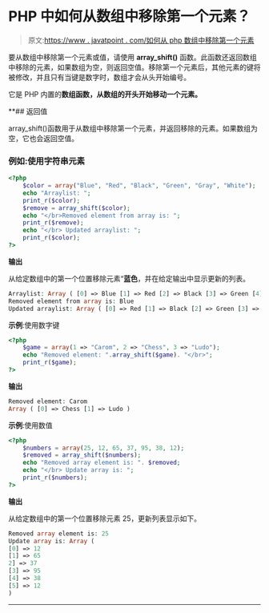 # PHP 中如何从数组中移除第一个元素？

> 原文:[https://www . javatpoint . com/如何从 php 数组中移除第一个元素](https://www.javatpoint.com/how-to-remove-first-element-from-an-array-in-php)

要从数组中移除第一个元素或值，请使用 **array_shift()** 函数。此函数还返回数组中移除的元素，如果数组为空，则返回空值。移除第一个元素后，其他元素的键将被修改，并且只有当键是数字时，数组才会从头开始编号。

它是 PHP 内置的**数组函数，从数组的开头开始移动一个元素。**

 **## 返回值

array_shift()函数用于从数组中移除第一个元素，并返回移除的元素。如果数组为空，它也会返回空值。

### 例如:使用字符串元素

```php
<?php
	$color = array("Blue", "Red", "Black", "Green", "Gray", "White");
	echo "Arraylist: ";
	print_r($color);
	$remove = array_shift($color);
	echo "</br>Removed element from array is: ";
	print_r($remove);
	echo "</br> Updated arraylist: ";
	print_r($color);
?>	

```

**输出**

从给定数组中的第一个位置移除元素“**蓝色**，并在给定输出中显示更新的列表。

```php
Arraylist: Array ( [0] => Blue [1] => Red [2] => Black [3] => Green [4] => Gray [5] => White ) 
Removed element from array is: Blue
Updated arraylist: Array ( [0] => Red [1] => Black [2] => Green [3] => Gray [4] => White )

```

**示例**:使用数字键

```php
<?php
	$game = array(1 => "Carom", 2 => "Chess", 3 => "Ludo");
	echo "Removed element: ".array_shift($game). "</br>";
	print_r($game);
?>	

```

**输出**

```php
Removed element: Carom
Array ( [0] => Chess [1] => Ludo )

```

**示例**:使用数值

```php
<?php
	$numbers = array(25, 12, 65, 37, 95, 38, 12);
	$removed = array_shift($numbers);
	echo "Removed array element is: ". $removed; 
	echo "</br> Update array is: ";
	print_r($numbers);
?>

```

**输出**

从给定数组中的第一个位置移除元素 <storng>25，更新列表显示如下。</storng>

```php
Removed array element is: 25
Update array is: Array ( 
[0] => 12 
[1] => 65 
2] => 37 
[3] => 95 
[4] => 38 
[5] => 12 
)

```

* * ***